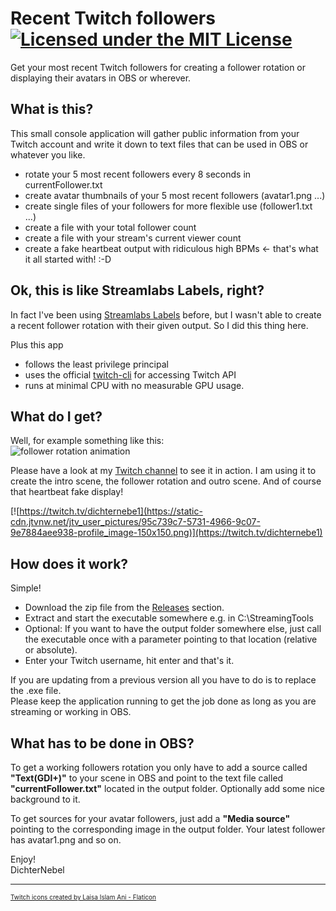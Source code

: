 # Recent Twitch followers [![Licensed under the MIT License](https://img.shields.io/badge/License-MIT-blue.svg)](https://github.com/dichternebel/recent-followers-for-obs/blob/main/LICENSE)
Get your most recent Twitch followers for creating a follower rotation or displaying their avatars in OBS or wherever.

## What is this?
This small console application will gather public information from your Twitch account and write it down to text files that can be used in OBS or whatever you like.

- rotate your 5 most recent followers every 8 seconds in currentFollower.txt
- create avatar thumbnails of your 5 most recent followers (avatar1.png ...)
- create single files of your followers for more flexible use (follower1.txt ...)
- create a file with your total follower count
- create a file with your stream's current viewer count
- create a fake heartbeat output with ridiculous high BPMs <- that's what it all started with! :-D

## Ok, this is like Streamlabs Labels, right?

In fact I've been using [Streamlabs Labels](https://streamlabs.com/content-hub/post/setting-up-stream-labels) before, but I wasn't able to create a recent follower rotation with their given output. So I did this thing here.

Plus this app
- follows the least privilege principal
- uses the official [twitch-cli](https://github.com/twitchdev/twitch-cli) for accessing Twitch API
- runs at minimal CPU with no measurable GPU usage.

## What do I get?

Well, for example something like this:  
![follower rotation animation](assets/follower_rotation.gif)

Please have a look at my [Twitch channel](https://twitch.tv/dichternebe1) to see it in action. I am using it to create the intro scene, the follower rotation and outro scene. And of course that heartbeat fake display!

[![https://twitch.tv/dichternebe1](https://static-cdn.jtvnw.net/jtv_user_pictures/95c739c7-5731-4966-9c07-9e7884aee938-profile_image-150x150.png)](https://twitch.tv/dichternebe1)

## How does it work?
Simple!
- Download the zip file from the [Releases](https://github.com//dichternebel/recent-twitch-followers/releases/latest/) section.
- Extract and start the executable somewhere e.g. in C:\StreamingTools
- Optional: If you want to have the output folder somewhere else, just call the executable once with a parameter pointing to that location (relative or absolute).
- Enter your Twitch username, hit enter and that's it.

If you are updating from a previous version all you have to do is to replace the .exe file.  
Please keep the application running to get the job done as long as you are streaming or working in OBS.

## What has to be done in OBS?
To get a working followers rotation you only have to add a source called **"Text(GDI+)"** to your scene in OBS and point to the text file called **"currentFollower.txt"** located in the output folder. Optionally add some nice background to it.

To get sources for your avatar followers, just add a **"Media source"** pointing to the corresponding image in the output folder. Your latest follower has avatar1.png and so on.

Enjoy!  
DichterNebel

---
<font size="1">
<a href="https://www.flaticon.com/free-icons/twitch" title="twitch icons">Twitch icons created by Laisa Islam Ani - Flaticon</a>
</font>
